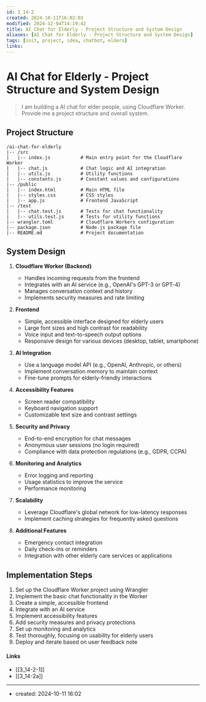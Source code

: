 ```yaml
---
id: 3_14-2
created: 2024-10-11T16:02:03
modified: 2024-12-04T14:19:42
title: AI Chat for Elderly - Project Structure and System Design
aliases: [AI Chat for Elderly - Project Structure and System Design]
tags: [init, project, idea, chatbot, elders]
links:
---
```

# AI Chat for Elderly - Project Structure and System Design

> I am building a AI chat for elder people, using Cloudflare Worker. Provide me a project structure and overall system.

## Project Structure

```
/ai-chat-for-elderly
|-- /src
|   |-- index.js           # Main entry point for the Cloudflare Worker
|   |-- chat.js            # Chat logic and AI integration
|   |-- utils.js           # Utility functions
|   |-- constants.js       # Constant values and configurations
|-- /public
|   |-- index.html         # Main HTML file
|   |-- styles.css         # CSS styles
|   |-- app.js             # Frontend JavaScript
|-- /test
|   |-- chat.test.js       # Tests for chat functionality
|   |-- utils.test.js      # Tests for utility functions
|-- wrangler.toml          # Cloudflare Workers configuration
|-- package.json           # Node.js package file
|-- README.md              # Project documentation
```

## System Design

1. **Cloudflare Worker (Backend)**
   - Handles incoming requests from the frontend
   - Integrates with an AI service (e.g., OpenAI's GPT-3 or GPT-4)
   - Manages conversation context and history
   - Implements security measures and rate limiting

2. **Frontend**
   - Simple, accessible interface designed for elderly users
   - Large font sizes and high contrast for readability
   - Voice input and text-to-speech output options
   - Responsive design for various devices (desktop, tablet, smartphone)

3. **AI Integration**
   - Use a language model API (e.g., OpenAI, Anthropic, or others)
   - Implement conversation memory to maintain context
   - Fine-tune prompts for elderly-friendly interactions

4. **Accessibility Features**
   - Screen reader compatibility
   - Keyboard navigation support
   - Customizable text size and contrast settings

5. **Security and Privacy**
   - End-to-end encryption for chat messages
   - Anonymous user sessions (no login required)
   - Compliance with data protection regulations (e.g., GDPR, CCPA)

6. **Monitoring and Analytics**
   - Error logging and reporting
   - Usage statistics to improve the service
   - Performance monitoring

7. **Scalability**
   - Leverage Cloudflare's global network for low-latency responses
   - Implement caching strategies for frequently asked questions

8. **Additional Features**
   - Emergency contact integration
   - Daily check-ins or reminders
   - Integration with other elderly care services or applications

## Implementation Steps

1. Set up the Cloudflare Worker project using Wrangler
2. Implement the basic chat functionality in the Worker
3. Create a simple, accessible frontend
4. Integrate with an AI service
5. Implement accessibility features
6. Add security measures and privacy protections
7. Set up monitoring and analytics
8. Test thoroughly, focusing on usability for elderly users
9. Deploy and iterate based on user feedback
note


#### Links

- [[3_14-2-1]]
- [[3_14-2a]]

---
- created: 2024-10-11 16:02
